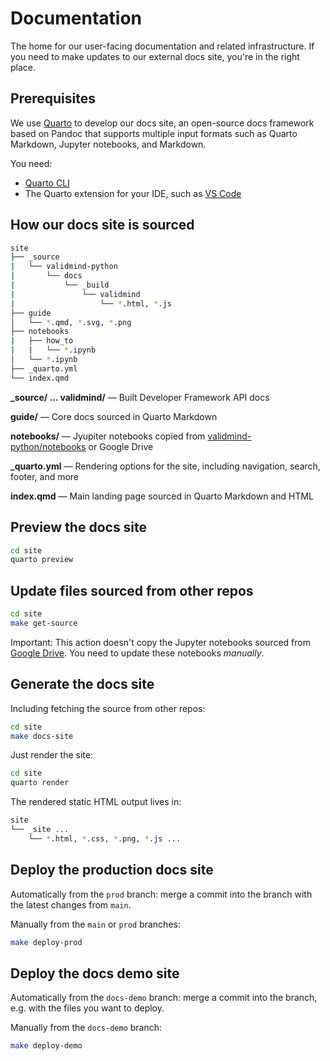 # Documentation

The home for our user-facing documentation and related infrastructure. If you need to make updates to our external docs site, you're in the right place.

## Prerequisites

We use [Quarto](https://quarto.org) to develop our docs site, an open-source docs framework based on Pandoc that supports multiple input formats such as Quarto Markdown, Jupyter notebooks, and Markdown.

You need:

- [Quarto CLI](https://quarto.org/docs/get-started/)
- The Quarto extension for your IDE, such as [VS Code](https://marketplace.visualstudio.com/items?itemName=quarto.quarto)

## How our docs site is sourced

```bash
site
├── _source
|   └── validmind-python
|       └── docs
|           └── _build
|               └── validmind
|                   └── *.html, *.js
├── guide
│   └── *.qmd, *.svg, *.png
├── notebooks
|   ├── how_to
|   |   └── *.ipynb
│   └── *.ipynb
├── _quarto.yml
└── index.qmd
```
**_source/ ... validmind/** — Built Developer Framework API docs

**guide/** — Core docs sourced in Quarto Markdown

**notebooks/** — Jyupiter notebooks copied from [validmind-python/notebooks](https://github.com/validmind/validmind-python/tree/main/notebooks) or Google Drive

**_quarto.yml** — Rendering options for the site, including navigation, search, footer, and more

**index.qmd** — Main landing page sourced in Quarto Markdown and HTML

## Preview the docs site

```bash
cd site
quarto preview
```

## Update files sourced from other repos

```bash
cd site
make get-source
```

Important: This action doesn't copy the Jupyter notebooks sourced from [Google Drive](https://drive.google.com/drive/folders/1o2TcY9PM-OkjBKdfenymuaeAIqarY4T2). You need to update these notebooks _manually_. 

## Generate the docs site

Including fetching the source from other repos:

```bash
cd site
make docs-site
```

Just render the site:

```bash
cd site
quarto render
```

The rendered static HTML output lives in:

```bash
site
└── _site ...
    └── *.html, *.css, *.png, *.js ...
```

## Deploy the production docs site

Automatically from the `prod` branch: merge a commit into the branch with the latest changes from `main`.

Manually from the `main` or `prod` branches:

```bash
make deploy-prod
```

## Deploy the docs demo site

Automatically from the `docs-demo` branch: merge a commit into the branch, e.g. with the files you want to deploy.

Manually from the `docs-demo` branch:

```bash
make deploy-demo
```
